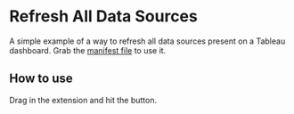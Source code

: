Refresh All Data Sources
=================

A simple example of a way to refresh all data sources present on a Tableau dashboard. Grab the [manifest file](https://keshiarose.github.io/refresh-all-example/RefreshAll.trex) to use it.


## How to use

Drag in the extension and hit the button.
